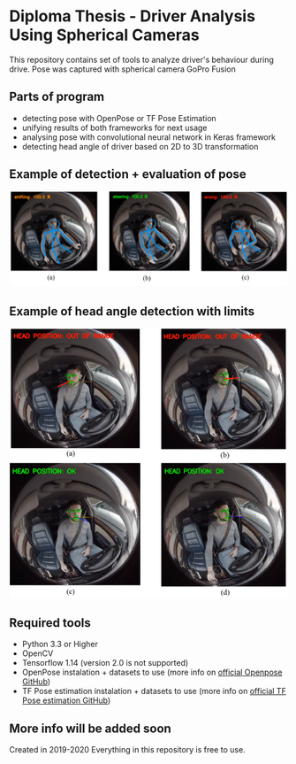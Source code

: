 # Diploma Thesis - Driver Analysis Using Spherical Cameras
This repository contains set of tools to analyze  driver's behaviour during drive. Pose was captured with spherical camera GoPro Fusion
## Parts of program
* detecting pose with OpenPose or TF Pose Estimation
* unifying results of both frameworks for next usage
* analysing pose with convolutional neural network in Keras framework
* detecting head angle of driver based on 2D to 3D transformation

## Example of detection + evaluation of pose
![nnresult2](https://raw.githubusercontent.com/michalfalat/SP_VSB/master/images/nnresult2.png)

## Example of head angle detection with limits
![headLimits](https://raw.githubusercontent.com/michalfalat/SP_VSB/master/images/headLimits.png)


## Required tools
* Python 3.3 or Higher
* OpenCV
* Tensorflow 1.14 (version 2.0  is not supported)
* OpenPose instalation + datasets to use (more info on [official Openpose GitHub](https://github.com/CMU-Perceptual-Computing-Lab/openpose))
* TF Pose estimation instalation  + datasets to use (more info on [official TF Pose estimation GitHub](https://github.com/ildoonet/tf-pose-estimation))


## More info will be added soon

Created in 2019-2020
Everything in this repository is free to use.